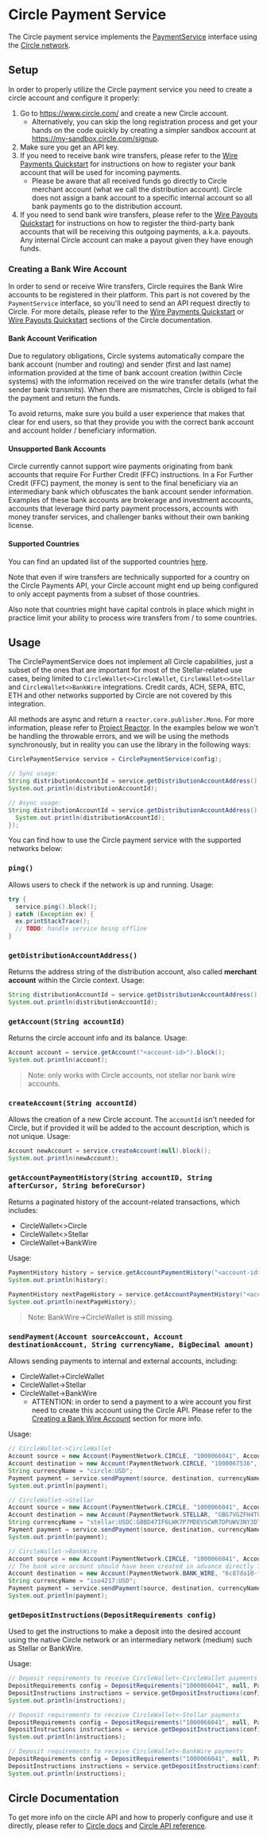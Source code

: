 # Circle Payment Service

The Circle payment service implements the [PaymentService] interface using the [Circle network].

## Setup

In order to properly utilize the Circle payment service you need to create a circle account and configure it properly:

1. Go to <https://www.circle.com/> and create a new Circle account.
   - Alternatively, you can skip the long registration process and get your hands on the code quickly by creating a
     simpler sandbox account at <https://my-sandbox.circle.com/signup>.
2. Make sure you get an API key.
3. If you need to receive bank wire transfers, please refer to the [Wire Payments Quickstart] for instructions on how to
   register your bank account that will be used for incoming payments.
   - Please be aware that all received funds go directly to Circle merchant account (what we call the distribution
   account). Circle does not assign a bank account to a specific internal account so all bank payments go to the
   distribution account.
4. If you need to send bank wire transfers, please refer to the [Wire Payouts Quickstart] for instructions on how to
   register the third-party bank accounts that will be receiving this outgoing payments, a.k.a. payouts. Any internal
   Circle account can make a payout given they have enough funds.

### Creating a Bank Wire Account

In order to send or receive Wire transfers, Circle requires the Bank Wire accounts to be registered in their platform.
This part is not covered by the `PaymentService` interface, so you'll need to send an API request directly to Circle.
For more details, please refer to the [Wire Payments Quickstart] or [Wire Payouts Quickstart] sections of the Circle
documentation.

#### Bank Account Verification

Due to regulatory obligations, Circle systems automatically compare the bank account (number and routing) and sender
(first and last name) information provided at the time of bank account creation (within Circle systems) with the
information received on the wire transfer details (what the sender bank transmits). When there are mismatches, Circle
is obliged to fail the payment and return the funds.

To avoid returns, make sure you build a user experience that makes that clear for end users, so that they provide you
with the correct bank account and account holder / beneficiary information.

#### Unsupported Bank Accounts

Circle currently cannot support wire payments originating from bank accounts that require For Further Credit (FFC)
instructions. In a For Further Credit (FFC) payment, the money is sent to the final beneficiary via an intermediary bank
which obfuscates the bank account sender information. Examples of these bank accounts are brokerage and investment
accounts, accounts that leverage third party payment processors, accounts with money transfer services, and challenger
banks without their own banking license.

#### Supported Countries

You can find an updated list of the supported countries [here](https://developers.circle.com/docs/supported-countries#wire-transfer-payments--payouts).

Note that even if wire transfers are technically supported for a country on the Circle Payments API, your Circle account
might end up being configured to only accept payments from a subset of those countries.

Also note that countries might have capital controls in place which might in practice limit your ability to process wire
transfers from / to some countries.

## Usage

The CirclePaymentService does not implement all Circle capabilities, just a subset of the ones that are important for
most of the Stellar-related use cases, being limited to `CircleWallet<>CircleWallet`, `CircleWallet<>Stellar` and
`CircleWallet<>BankWire` integrations. Credit cards, ACH, SEPA, BTC, ETH and other networks supported by Circle are not
covered by this integration.

All methods are async and return a `reactor.core.publisher.Mono`. For more information, please refer to [Project Reactor].
In the examples below we won't be handling the throwable errors, and we will be using the methods synchronously, but in
reality you can use the library in the following ways:

```java
CirclePaymentService service = CirclePaymentService(config);

// Sync usage:
String distributionAccountId = service.getDistributionAccountAddress().block();
System.out.println(distributionAccountId);

// Async usage:
String distributionAccountId = service.getDistributionAccountAddress().then(distributionAccountId -> {
  System.out.println(distributionAccountId);
});
```

You can find how to use the Circle payment service with the supported networks below:

### `ping()`

Allows users to check if the network is up and running. Usage:

```java
try {
  service.ping().block();
} catch (Exception ex) {
  ex.printStackTrace();
  // TODO: handle service being offline
}
```

### `getDistributionAccountAddress()`

Returns the address string of the distribution account, also called **merchant account** within the Circle context. Usage:

```java
String distributionAccountId = service.getDistributionAccountAddress().block();
System.out.println(distributionAccountId);
```

### `getAccount(String accountId)`

Returns the circle account info and its balance. Usage:

```java
Account account = service.getAccount("<account-id>").block();
System.out.println(account);
```

> Note: only works with Circle accounts, not stellar nor bank wire accounts.

### `createAccount(String accountId)`

Allows the creation of a new Circle account. The `accountId` isn't needed for Circle, but if provided it will be added
to the account description, which is not unique. Usage:

```java
Account newAccount = service.createAccount(null).block();
System.out.println(newAccount);
```

### `getAccountPaymentHistory(String accountID, String afterCursor, String beforeCursor)`

Returns a paginated history of the account-related transactions, which includes:
- CircleWallet<>Circle
- CircleWallet<>Stellar
- CircleWallet->BankWire

Usage:

```java
PaymentHistory history = service.getAccountPaymentHistory("<account-id>", null).block();
System.out.println(history);

PaymentHistory nextPageHistory = service.getAccountPaymentHistory("<account-id>", null, history.afterCursor).block();
System.out.println(nextPageHistory);
```

> Note: BankWire->CircleWallet is still missing.

### `sendPayment(Account sourceAccount, Account destinationAccount, String currencyName, BigDecimal amount)`

Allows sending payments to internal and external accounts, including:
- CircleWallet->CircleWallet
- CircleWallet->Stellar
- CircleWallet->BankWire
   - ATTENTION: in order to send a payment to a wire account you first need to create this account using the Circle API.
     Please refer to the [Creating a Bank Wire Account](#creating-a-bank-wire-account) section for more info.

Usage:

```java
// CircleWallet->CircleWallet
Account source = new Account(PaymentNetwork.CIRCLE, "1000066041", Account.Capabilities(PaymentNetwork.CIRCLE, PaymentNetwork.STELLAR));
Account destination = new Account(PaymentNetwork.CIRCLE, "1000067536", Account.Capabilities(PaymentNetwork.CIRCLE, PaymentNetwork.STELLAR));
String currencyName = "circle:USD";
Payment payment = service.sendPayment(source, destination, currencyName, BigDecimal.valueOf(0.91)).block();
System.out.println(payment);

// CircleWallet->Stellar
Account source = new Account(PaymentNetwork.CIRCLE, "1000066041", Account.Capabilities(PaymentNetwork.CIRCLE, PaymentNetwork.STELLAR));
Account destination = new Account(PaymentNetwork.STELLAR, "GBG7VGZFH4TU2GS7WL5LMPYFNP64ZFR23XEGAV7GPEEXKWOR2DKCYPCK", "<memo here>", Account.Capabilities());
String currencyName = "stellar:USDC:GBBD47IF6LWK7P7MDEVSCWR7DPUWV3NY3DTQEVFL4NAT4AQH3ZLLFLA5";
Payment payment = service.sendPayment(source, destination, currencyName, BigDecimal.valueOf(0.91)).block();
System.out.println(payment);

// CircleWallet->BankWire
Account source = new Account(PaymentNetwork.CIRCLE, "1000066041", Account.Capabilities(PaymentNetwork.CIRCLE, PaymentNetwork.STELLAR));
// The bank wire account should have been created in advance directly in Circle
Account destination = new Account(PaymentNetwork.BANK_WIRE, "6c87da10-feb8-484f-822c-2083ed762d25", "test@mail.com", Account.Capabilities());
String currencyName = "iso4217:USD";
Payment payment = service.sendPayment(source, destination, currencyName, BigDecimal.valueOf(0.91)).block();
System.out.println(payment);
```

### `getDepositInstructions(DepositRequirements config)`

Used to get the instructions to make a deposit into the desired account using the native Circle network or an
intermediary network (medium) such as Stellar or BankWire.

Usage:

```java
// Deposit requirements to receive CircleWallet<-CircleWallet payments
DepositRequirements config = DepositRequirements("1000066041", null, PaymentNetwork.CIRCLE, "circle:USD");
DepositInstructions instructions = service.getDepositInstructions(config).block();
System.out.println(instructions);

// Deposit requirements to receive CircleWallet<-Stellar payments
DepositRequirements config = DepositRequirements("1000066041", null, PaymentNetwork.STELLAR, "circle:USD");
DepositInstructions instructions = service.getDepositInstructions(config).block();
System.out.println(instructions);

// Deposit requirements to receive CircleWallet<-BankWire payments
DepositRequirements config = DepositRequirements("1000066041", null, PaymentNetwork.BANK_WIRE, "circle:USD");
DepositInstructions instructions = service.getDepositInstructions(config).block();
System.out.println(instructions);
```

## Circle Documentation

To get more info on the circle API and how to properly configure and use it directly, please refer to [Circle docs] and
[Circle API reference].

[PaymentService]: ../../../../../../../../../core/src/main/java/org/stellar/anchor/paymentservice/PaymentService.java
[Circle network]: https://developers.circle.com/reference
[Circle docs]: https://developers.circle.com/docs/
[Circle API reference]: https://developers.circle.com/reference
[Wire Payments Quickstart]: https://developers.circle.com/docs/wire-payments-quickstart#3-create-the-bank-account-you-will-accept-a-payment-from
[Wire Payouts Quickstart]: https://developers.circle.com/docs/payouts-quickstart#4-create-the-bank-account-you-will-send-the-payout-to
[Project Reactor]: https://projectreactor.io/docs/core/release/reference/